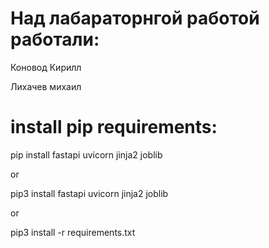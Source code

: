 # Над лабараторнгой работой работали:

Коновод Кирилл

Лихачев михаил

# install pip requirements:

pip install fastapi uvicorn jinja2 joblib

or

pip3 install fastapi uvicorn jinja2 joblib

or 

pip3 install -r requirements.txt
